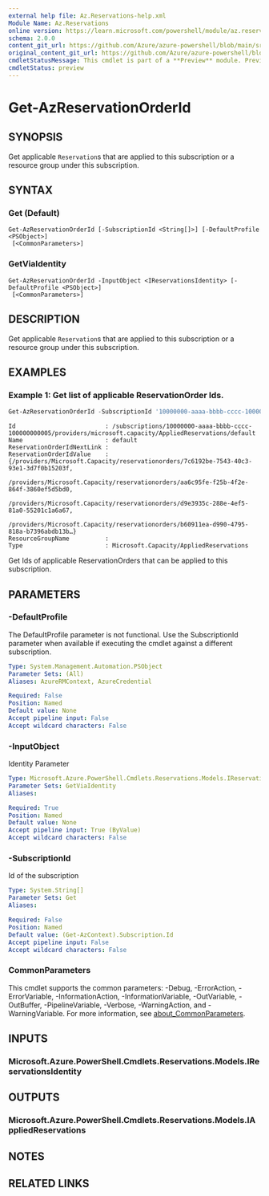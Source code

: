 ```yaml
---
external help file: Az.Reservations-help.xml
Module Name: Az.Reservations
online version: https://learn.microsoft.com/powershell/module/az.reservations/get-azreservationorderid
schema: 2.0.0
content_git_url: https://github.com/Azure/azure-powershell/blob/main/src/Reservations/Reservations/help/Get-AzReservationOrderId.md
original_content_git_url: https://github.com/Azure/azure-powershell/blob/main/src/Reservations/Reservations/help/Get-AzReservationOrderId.md
cmdletStatusMessage: This cmdlet is part of a **Preview** module. Preview versions aren't recommended for use in production environments. For more information, see https://aka.ms/azps-refstatus.
cmdletStatus: preview
---
```

# Get-AzReservationOrderId

## SYNOPSIS
Get applicable `Reservation`s that are applied to this subscription or a resource group under this subscription.

## SYNTAX

### Get (Default)
```
Get-AzReservationOrderId [-SubscriptionId <String[]>] [-DefaultProfile <PSObject>]
 [<CommonParameters>]
```

### GetViaIdentity
```
Get-AzReservationOrderId -InputObject <IReservationsIdentity> [-DefaultProfile <PSObject>]
 [<CommonParameters>]
```

## DESCRIPTION
Get applicable `Reservation`s that are applied to this subscription or a resource group under this subscription.

## EXAMPLES

### Example 1: Get list of applicable ReservationOrder Ids.
```powershell
Get-AzReservationOrderId -SubscriptionId '10000000-aaaa-bbbb-cccc-100000000005'
```

```output
Id                         : /subscriptions/10000000-aaaa-bbbb-cccc-100000000005/providers/microsoft.capacity/AppliedReservations/default
Name                       : default
ReservationOrderIdNextLink : 
ReservationOrderIdValue    : {/providers/Microsoft.Capacity/reservationorders/7c6192be-7543-40c3-93e1-3d7f0b15203f, 
                             /providers/Microsoft.Capacity/reservationorders/aa6c95fe-f25b-4f2e-864f-3860ef5d5bd0, 
                             /providers/Microsoft.Capacity/reservationorders/d9e3935c-288e-4ef5-81a0-55201c1a6a67, 
                             /providers/Microsoft.Capacity/reservationorders/b60911ea-d990-4795-818a-b7396abdb13b…}
ResourceGroupName          : 
Type                       : Microsoft.Capacity/AppliedReservations
```

Get Ids of applicable ReservationOrders that can be applied to this subscription.

## PARAMETERS

### -DefaultProfile
The DefaultProfile parameter is not functional.
Use the SubscriptionId parameter when available if executing the cmdlet against a different subscription.

```yaml
Type: System.Management.Automation.PSObject
Parameter Sets: (All)
Aliases: AzureRMContext, AzureCredential

Required: False
Position: Named
Default value: None
Accept pipeline input: False
Accept wildcard characters: False
```

### -InputObject
Identity Parameter

```yaml
Type: Microsoft.Azure.PowerShell.Cmdlets.Reservations.Models.IReservationsIdentity
Parameter Sets: GetViaIdentity
Aliases:

Required: True
Position: Named
Default value: None
Accept pipeline input: True (ByValue)
Accept wildcard characters: False
```

### -SubscriptionId
Id of the subscription

```yaml
Type: System.String[]
Parameter Sets: Get
Aliases:

Required: False
Position: Named
Default value: (Get-AzContext).Subscription.Id
Accept pipeline input: False
Accept wildcard characters: False
```

### CommonParameters
This cmdlet supports the common parameters: -Debug, -ErrorAction, -ErrorVariable, -InformationAction, -InformationVariable, -OutVariable, -OutBuffer, -PipelineVariable, -Verbose, -WarningAction, and -WarningVariable. For more information, see [about_CommonParameters](http://go.microsoft.com/fwlink/?LinkID=113216).

## INPUTS

### Microsoft.Azure.PowerShell.Cmdlets.Reservations.Models.IReservationsIdentity

## OUTPUTS

### Microsoft.Azure.PowerShell.Cmdlets.Reservations.Models.IAppliedReservations

## NOTES

## RELATED LINKS

